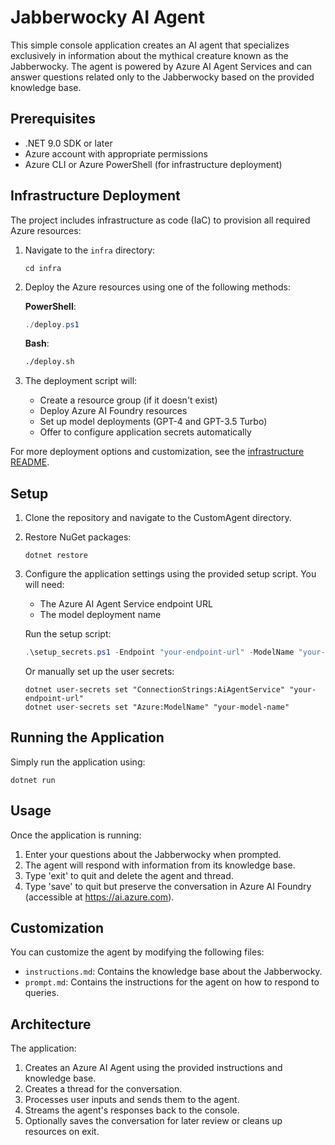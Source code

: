 # Jabberwocky AI Agent

This simple console application creates an AI agent that specializes exclusively in information about the mythical creature known as the Jabberwocky. The agent is powered by Azure AI Agent Services and can answer questions related only to the Jabberwocky based on the provided knowledge base.

## Prerequisites

- .NET 9.0 SDK or later
- Azure account with appropriate permissions
- Azure CLI or Azure PowerShell (for infrastructure deployment)

## Infrastructure Deployment

The project includes infrastructure as code (IaC) to provision all required Azure resources:

1. Navigate to the `infra` directory:
   ```
   cd infra
   ```

2. Deploy the Azure resources using one of the following methods:

   **PowerShell**:
   ```powershell
   ./deploy.ps1
   ```

   **Bash**:
   ```bash
   ./deploy.sh
   ```

3. The deployment script will:
   - Create a resource group (if it doesn't exist)
   - Deploy Azure AI Foundry resources
   - Set up model deployments (GPT-4 and GPT-3.5 Turbo)
   - Offer to configure application secrets automatically

For more deployment options and customization, see the [infrastructure README](infra/README.md).

## Setup

1. Clone the repository and navigate to the CustomAgent directory.

2. Restore NuGet packages:
   ```
   dotnet restore
   ```

3. Configure the application settings using the provided setup script. You will need:
   - The Azure AI Agent Service endpoint URL
   - The model deployment name

   Run the setup script:
   ```powershell
   .\setup_secrets.ps1 -Endpoint "your-endpoint-url" -ModelName "your-model-name"
   ```

   Or manually set up the user secrets:
   ```
   dotnet user-secrets set "ConnectionStrings:AiAgentService" "your-endpoint-url"
   dotnet user-secrets set "Azure:ModelName" "your-model-name"
   ```

## Running the Application

Simply run the application using:
```
dotnet run
```

## Usage

Once the application is running:
1. Enter your questions about the Jabberwocky when prompted.
2. The agent will respond with information from its knowledge base.
3. Type 'exit' to quit and delete the agent and thread.
4. Type 'save' to quit but preserve the conversation in Azure AI Foundry (accessible at https://ai.azure.com).

## Customization

You can customize the agent by modifying the following files:
- `instructions.md`: Contains the knowledge base about the Jabberwocky.
- `prompt.md`: Contains the instructions for the agent on how to respond to queries.

## Architecture

The application:
1. Creates an Azure AI Agent using the provided instructions and knowledge base.
2. Creates a thread for the conversation.
3. Processes user inputs and sends them to the agent.
4. Streams the agent's responses back to the console.
5. Optionally saves the conversation for later review or cleans up resources on exit.
